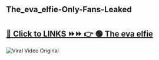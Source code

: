 
 ## The_eva_elfie-Only-Fans-Leaked

# <h2><a href="https://clipsfans.com/The_eva_elfie&ref=git">🔗 Click to LINKS ⏩⏩ 👉 🟢 The eva elfie </a></h2>

<a href="https://clipsfans.com/The_eva_elfie&ref=git" rel="nofollow" data-target="animated-image.originalLink"><img src="https://i.ibb.co.com/xMMVF88/686577567.gif" alt="Viral Video Original" style="max-width: 100%; display: inline-block;" data-target="animated-image.originalImage"></a>
